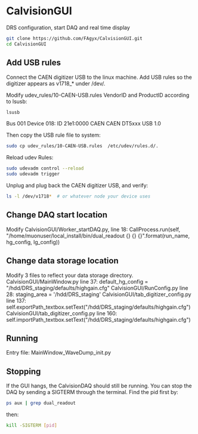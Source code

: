 # CalvisionGUI

DRS configuration, start DAQ and real time display

```bash
git clone https://github.com/FAgyx/CalvisionGUI.git
cd CalvisionGUI
```

## Add USB rules
Connect the CAEN digitizer USB to the linux machine. Add USB rules so the digitizer appears as v1718_* under /dev/.

Modify udev_rules/10-CAEN-USB.rules VendorID and ProductID according to lsusb:
```bash
lsusb
```
Bus 001 Device 018: ID 21e1:0000 CAEN CAEN DT5xxx USB 1.0

Then copy the USB rule file to system:
```bash
sudo cp udev_rules/10-CAEN-USB.rules  /etc/udev/rules.d/.
```
Reload udev Rules:
```bash
sudo udevadm control --reload
sudo udevadm trigger
```
Unplug and plug back the CAEN digitizer USB, and verify:
```bash
ls -l /dev/v1718*  # or whatever node your device uses
```

## Change DAQ start location
Modify CalvisionGUI/Worker_startDAQ.py, line 18:
CallProcess.run(self, "/home/muonuser/local_install/bin/dual_readout {} {} {}".format(run_name, hg_config, lg_config))

## Change data storage location
Modify 3 files to reflect your data storage directory.
CalvisionGUI/MainWindow.py line 37: default_hg_config = "/hdd/DRS_staging/defaults/highgain.cfg"
CalvisionGUI/RunConfig.py line 28: staging_area = '/hdd/DRS_staging'
CalvisionGUI/tab_digitizer_config.py line 137: self.exportPath_textbox.setText("/hdd/DRS_staging/defaults/highgain.cfg")
CalvisionGUI/tab_digitizer_config.py line 160: self.importPath_textbox.setText("/hdd/DRS_staging/defaults/highgain.cfg")

## Running
Entry file: MainWindow_WaveDump_init.py

## Stopping
If the GUI hangs, the CalvisionDAQ should still be running. You can stop the DAQ by sending a SIGTERM through the terminal. Find the pid first by:
```bash
ps aux | grep dual_readout
```
then:
```bash
kill -SIGTERM [pid]
```